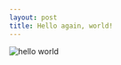 ```yaml
---
layout: post
title: Hello again, world!
---
```


![hello world]({{site.url}}public/img/hello.png "Hello World")

